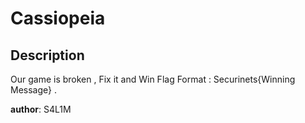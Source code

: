 # Cassiopeia

## Description

  Our game is broken , Fix it and Win 
  Flag Format : Securinets{Winning Message}  .
  
  **author**: S4L1M
